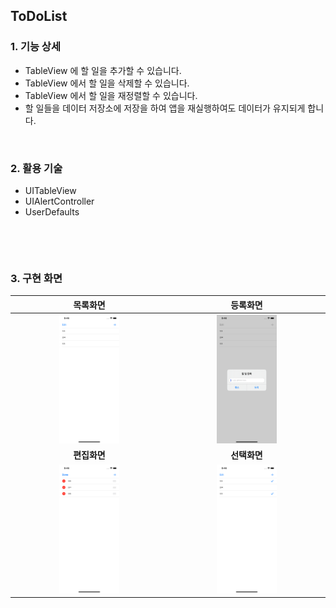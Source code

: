 ## ToDoList

### 1. 기능 상세

- TableView 에 할 일을 추가할 수 있습니다.
- TableView 에서 할 일을 삭제할 수 있습니다.
- TableView 에서 할 일을 재정렬할 수 있습니다.
- 할 일들을 데이터 저장소에 저장을 하여 앱을 재실행하여도 데이터가 유지되게 합니다.

​    

### 2. 활용 기술

- UITableView
- UIAlertController
- UserDefaults

​     

​    

### 3. 구현 화면

|                   목록화면                   |                    등록화면                    |
| :------------------------------------------: | :--------------------------------------------: |
| <img src="./images/ToDo_01.png" width="40%"> |  <img src="./images/Todo_02.png" width="40%">  |
|                 **편집화면**                 |                  **선택화면**                  |
| <img src="./images/ToDo_03.png" width="40%"> | <img src="./images/ToDo_04.png" width="40%" /> |

